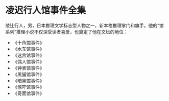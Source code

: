 # 凌迟行人馆事件全集

绫辻行人，男，日本推理文学标志型人物之一，新本格推理掌门和旗手。他的“馆系列”推理小说不仅深受读者喜爱，也奠定了他在文坛的地位：
- 《十角馆事件》
- 《水车馆事件》
- 《迷宫馆事件》
- 《偶人馆事件》
- 《钟表馆事件》
- 《黑猫馆事件》
- 《暗黑馆事件》
- 《惊吓馆事件》
- 《奇面馆事件》

